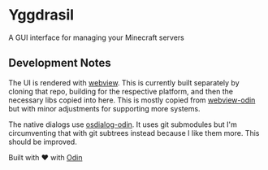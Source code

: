 # Yggdrasil

A GUI interface for managing your Minecraft servers

## Development Notes

The UI is rendered with [webview](https://github.com/webview/webview).
This is currently built separately by cloning that repo, building for the respective platform, and then the necessary libs copied into here.
This is mostly copied from [webview-odin](https://github.com/thechampagne/webview-odin) but with minor adjustments for supporting more systems.

The native dialogs use [osdialog-odin](https://github.com/ttytm/osdialog-odin).
It uses git submodules but I'm circumventing that with git subtrees instead because I like them more.
This should be improved.


Built with ❤️ with [Odin](https://odin-lang.org/)